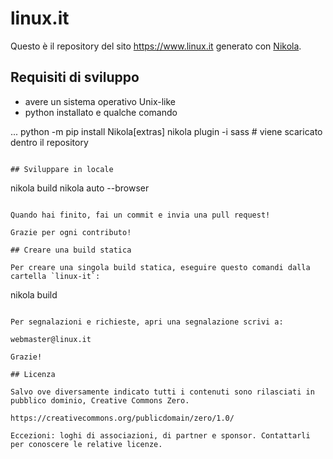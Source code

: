 # linux.it

Questo è il repository del sito https://www.linux.it generato con [Nikola](https://www.getnikola.com/).

## Requisiti di sviluppo

- avere un sistema operativo Unix-like
- python installato e qualche comando

...
python -m pip install Nikola[extras]
nikola plugin -i sass # viene scaricato dentro il repository
```

## Sviluppare in locale

```
nikola build
nikola auto --browser
```

Quando hai finito, fai un commit e invia una pull request!

Grazie per ogni contributo!

## Creare una build statica

Per creare una singola build statica, eseguire questo comandi dalla cartella `linux-it`:

```
nikola build
```

Per segnalazioni e richieste, apri una segnalazione scrivi a:

webmaster@linux.it

Grazie!

## Licenza

Salvo ove diversamente indicato tutti i contenuti sono rilasciati in pubblico dominio, Creative Commons Zero.

https://creativecommons.org/publicdomain/zero/1.0/

Eccezioni: loghi di associazioni, di partner e sponsor. Contattarli per conoscere le relative licenze.
